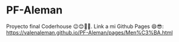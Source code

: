 # PF-Aleman
Proyecto final Coderhouse 😉😊💝💫.
Link a mi Github Pages 😄😎:
https://valenaleman.github.io/PF-Aleman/pages/Men%C3%BA.html
